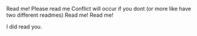 Read me!
Please read me
Conflict will occur if you dont (or more like have two different readmes)
Read me!
Read me!

I did read you. 

